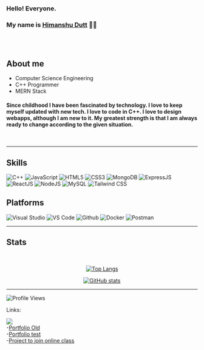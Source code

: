### Hello! Everyone.
### My name is [Himanshu Dutt](https://github.com/MyLordHitsHard) 👋🏼
<br> <br>


## About me <br>

- Computer Science Engineering
- C++ Programmer
- MERN Stack

#### Since childhood I have been fascinated by technology. I love to keep myself updated with new tech. I love to code in C++. I love to design webapps, although I am new to it. My greatest strength is that I am always ready to change according to the given situation.

<br>
<hr>

<h2>Skills</h2>


![C++](https://img.shields.io/badge/C++-00599C?style=flat-square&logo=c%2B%2B&logoColor=white)
![JavaScript](https://img.shields.io/badge/JavaScript-ffcb2c?style=flat-square&logo=javascript&logoColor=white)
![HTML5](https://img.shields.io/badge/HTML5-E34F26?style=flat-square&logo=HTML5&logoColor=white)
![CSS3](https://img.shields.io/badge/CSS3-1572B6?style=flat-square&logo=CSS3&logoColor=white)
![MongoDB](https://img.shields.io/badge/MongoDB-47A248?style=flat-square&logo=mongodb&logoColor=white)
![ExpressJS](https://img.shields.io/badge/Express.js-292c33?style=flat-square&logo=express&logoColor=white)
![ReactJS](https://img.shields.io/badge/React-292c33?style=flat-square&logo=react&logoColor=61DAFB)
![NodeJS](https://img.shields.io/badge/Node.js-339933?style=flat-square&logo=node.js&logoColor=white)
![MySQL](https://img.shields.io/badge/MySQL-4479A1?style=flat-square&logo=MySQL&logoColor=white)
![Tailwind CSS](https://img.shields.io/badge/Tailwind_CSS-38B2AC?style=flat-square&logo=Tailwind%20CSS&logoColor=white)



<h2>Platforms</h2>



![Visual Studio](https://img.shields.io/badge/Visual_Studio-5C2D91?style=flat-square&logo=visual%20studio&logoColor=white)
![VS Code](https://img.shields.io/badge/Visual_Studio_Code-007ACC?style=flat-square&logo=visual%20studio%20code&logoColor=white)
![Github](https://img.shields.io/badge/GitHub-181717?style=flat-square&logo=github&logoColor=white)
![Docker](https://img.shields.io/badge/Docker-2496ED?style=flat-square&logo=docker&logoColor=white)
![Postman](https://img.shields.io/badge/Postman-FF6C37?style=flat-square&logo=postman&logoColor=white)

<hr>
  

<h2>Stats</h2>
<div align="center"> <br>

  [![Top Langs](https://github-readme-stats.vercel.app/api/top-langs/?username=MyLordHitsHard&layout=compact&theme=radical)](https://github.com/anuraghazra/github-readme-stats)

[![GitHub stats](https://github-readme-stats.vercel.app/api?username=MyLordHitsHard&show_icons=true&theme=radical)](https://github.com/anuraghazra/github-readme-stats)
  
</div>
<hr>

![Profile Views](https://komarev.com/ghpvc/?username=MyLordHitsHard&color=green)




Links:

<a href="https://www.linkedin.com/in/himanshu-dutt-702b72200/"><img src="https://img.shields.io/badge/-LinkedIn-0077B5?style=flat-square&logo=Linkedin&logoColor=white"/></a> <br>
-[Portfolio Old](https://mylordhitshard.github.io/inexpugnable) <br>
-[Portfolio test](https://portfolio-sing.onrender.com/) <br>
-[Project to join online class](https://mylordhitshard.github.io/CS411) <br>
